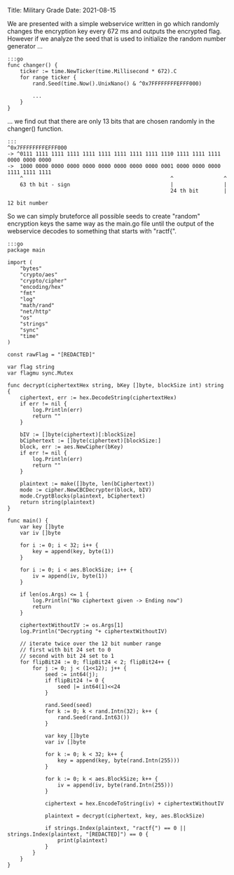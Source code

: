 Title: Military Grade
Date: 2021-08-15

We are presented with a simple webservice written in go which randomly changes the encryption key every 672 ms and outputs the encrypted flag. However if we analyze the seed that is used to initialize the random number generator ...

    :::go
    func changer() {
        ticker := time.NewTicker(time.Millisecond * 672).C
        for range ticker {
            rand.Seed(time.Now().UnixNano() & ^0x7FFFFFFFFEFFF000)

            ...
        }
    }

... we find out that there are only 13 bits that are chosen randomly in the changer() function.

    :::
    ^0x7FFFFFFFFEFFF000
    -> ^0111 1111 1111 1111 1111 1111 1111 1111 1111 1110 1111 1111 1111 0000 0000 0000
    ->  1000 0000 0000 0000 0000 0000 0000 0000 0000 0001 0000 0000 0000 1111 1111 1111
        ^                                               ^                ^
        63 th bit - sign                                |                |
                                                        24 th bit        |
                                                                         12 bit number

So we can simply bruteforce all possible seeds to create "random" encryption keys the same way as the main.go file until the output of the webservice decodes to something that starts with "ractf{".

    :::go
    package main
    
    import (
        "bytes"
        "crypto/aes"
        "crypto/cipher"
        "encoding/hex"
        "fmt"
        "log"
        "math/rand"
        "net/http"
        "os"
        "strings"
        "sync"
        "time"
    )
    
    const rawFlag = "[REDACTED]"
    
    var flag string
    var flagmu sync.Mutex
    
    func decrypt(ciphertextHex string, bKey []byte, blockSize int) string {
        ciphertext, err := hex.DecodeString(ciphertextHex)
        if err != nil {
            log.Println(err)
            return ""
        }
    
        bIV := []byte(ciphertext)[:blockSize]
        bCiphertext := []byte(ciphertext)[blockSize:]
        block, err := aes.NewCipher(bKey)
        if err != nil {
            log.Println(err)
            return ""
        }
    
        plaintext := make([]byte, len(bCiphertext))
        mode := cipher.NewCBCDecrypter(block, bIV)
        mode.CryptBlocks(plaintext, bCiphertext)
        return string(plaintext)
    }
    
    func main() {
        var key []byte
        var iv []byte
    
        for i := 0; i < 32; i++ {
            key = append(key, byte(1))
        }
    
        for i := 0; i < aes.BlockSize; i++ {
            iv = append(iv, byte(1))
        }
    
        if len(os.Args) <= 1 {
            log.Println("No ciphertext given -> Ending now")
            return
        }
    
        ciphertextWithoutIV := os.Args[1]
        log.Println("Decrypting "+ ciphertextWithoutIV)
    
        // iterate twice over the 12 bit number range
        // first with bit 24 set to 0
        // second with bit 24 set to 1
        for flipBit24 := 0; flipBit24 < 2; flipBit24++ {
            for j := 0; j < (1<<12); j++ {
                seed := int64(j);
                if flipBit24 != 0 {
                    seed |= int64(1)<<24
                }
    
                rand.Seed(seed)
                for k := 0; k < rand.Intn(32); k++ {
                    rand.Seed(rand.Int63())
                }
    
                var key []byte
                var iv []byte
    
                for k := 0; k < 32; k++ {
                    key = append(key, byte(rand.Intn(255)))
                }
    
                for k := 0; k < aes.BlockSize; k++ {
                    iv = append(iv, byte(rand.Intn(255)))
                }
    
                ciphertext = hex.EncodeToString(iv) + ciphertextWithoutIV
    
                plaintext = decrypt(ciphertext, key, aes.BlockSize)
    
                if strings.Index(plaintext, "ractf{") == 0 || strings.Index(plaintext, "[REDACTED]") == 0 {
                    print(plaintext)
                }
            }
        }
    }


